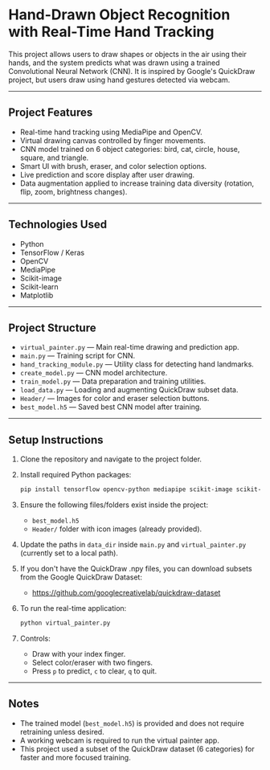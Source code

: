 # Hand-Drawn Object Recognition with Real-Time Hand Tracking

This project allows users to draw shapes or objects in the air using their hands, and the system predicts what was drawn using a trained Convolutional Neural Network (CNN).
It is inspired by Google's QuickDraw project, but users draw using hand gestures detected via webcam.

---

## Project Features

- Real-time hand tracking using MediaPipe and OpenCV.
- Virtual drawing canvas controlled by finger movements.
- CNN model trained on 6 object categories: bird, cat, circle, house, square, and triangle.
- Smart UI with brush, eraser, and color selection options.
- Live prediction and score display after user drawing.
- Data augmentation applied to increase training data diversity (rotation, flip, zoom, brightness changes).

---

## Technologies Used

- Python
- TensorFlow / Keras
- OpenCV
- MediaPipe
- Scikit-image
- Scikit-learn
- Matplotlib

---

## Project Structure

- `virtual_painter.py` — Main real-time drawing and prediction app.
- `main.py` — Training script for CNN.
- `hand_tracking_module.py` — Utility class for detecting hand landmarks.
- `create_model.py` — CNN model architecture.
- `train_model.py` — Data preparation and training utilities.
- `load_data.py` — Loading and augmenting QuickDraw subset data.
- `Header/` — Images for color and eraser selection buttons.
- `best_model.h5` — Saved best CNN model after training.

---

## Setup Instructions

1. Clone the repository and navigate to the project folder.

2. Install required Python packages:
   ```bash
   pip install tensorflow opencv-python mediapipe scikit-image scikit-learn matplotlib

3. Ensure the following files/folders exist inside the project:
   - `best_model.h5`
   - `Header/` folder with icon images (already provided).

4. Update the paths in `data_dir` inside `main.py` and `virtual_painter.py` (currently set to a local path).

5. If you don't have the QuickDraw .npy files, you can download subsets from the Google QuickDraw Dataset:
   - https://github.com/googlecreativelab/quickdraw-dataset

6. To run the real-time application:
   ```bash
   python virtual_painter.py

7. Controls:
   - Draw with your index finger.
   - Select color/eraser with two fingers.
   - Press `p` to predict, `c` to clear, `q` to quit.

---

## Notes

- The trained model (`best_model.h5`) is provided and does not require retraining unless desired.
- A working webcam is required to run the virtual painter app.
- This project used a subset of the QuickDraw dataset (6 categories) for faster and more focused training.
